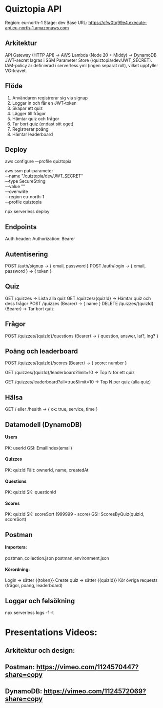 # Quiztopia API

Region: eu-north-1
Stage: dev
Base URL:
https://cfw0tq99e4.execute-api.eu-north-1.amazonaws.com

## Arkitektur

API Gateway (HTTP API) → AWS Lambda (Node 20 + Middy) → DynamoDB
JWT-secret lagras i SSM Parameter Store (/quiztopia/dev/JWT_SECRET).
IAM-policy är definierad i serverless.yml (ingen separat roll), vilket uppfyller VG-kravet.

## Flöde

1. Användaren registrerar sig via signup
2. Loggar in och får en JWT-token
3. Skapar ett quiz
4. Lägger till frågor
5. Hämtar quiz och frågor
6. Tar bort quiz (endast sitt eget)
7. Registrerar poäng
8. Hämtar leaderboard

## Deploy

aws configure --profile quiztopia

aws ssm put-parameter \
 --name "/quiztopia/dev/JWT_SECRET" \
 --type SecureString \
 --value "<minst-32-tecken>" \
 --overwrite \
 --region eu-north-1 \
 --profile quiztopia

npx serverless deploy

## Endpoints

Auth header: Authorization: Bearer <token>

## Autentisering

POST /auth/signup → { email, password }
POST /auth/login → { email, password } → { token }

## Quiz

GET /quizzes → Lista alla quiz
GET /quizzes/{quizId} → Hämtar quiz och dess frågor
POST /quizzes (Bearer) → { name }
DELETE /quizzes/{quizId} (Bearer) → Tar bort quiz

## Frågor

POST /quizzes/{quizId}/questions (Bearer) → { question, answer, lat?, lng? }

## Poäng och leaderboard

POST /quizzes/{quizId}/scores (Bearer) → { score: number }

GET /quizzes/{quizId}/leaderboard?limit=10 → Top N för ett quiz

GET /quizzes/leaderboard?all=true&limit=10 → Top N per quiz (alla quiz)

## Hälsa

GET / eller /health → { ok: true, service, time }

## Datamodell (DynamoDB)

#### Users

PK: userId
GSI: EmailIndex(email)

#### Quizzes

PK: quizId
Fält: ownerId, name, createdAt

#### Questions

PK: quizId
SK: questionId

#### Scores

PK: quizId
SK: scoreSort (999999 - score)
GSI: ScoresByQuiz(quizId, scoreSort)

## Postman

#### Importera:

postman_collection.json
postman_environment.json

#### Körordning:

Login → sätter {{token}}
Create quiz → sätter {{quizId}}
Kör övriga requests (frågor, poäng, leaderboard)

## Loggar och felsökning

npx serverless logs -f <funktion> -t

# Presentations Videos:

## Arkitektur och design:

## Postman: https://vimeo.com/1124570447?share=copy

## DynamoDB: https://vimeo.com/1124572069?share=copy
